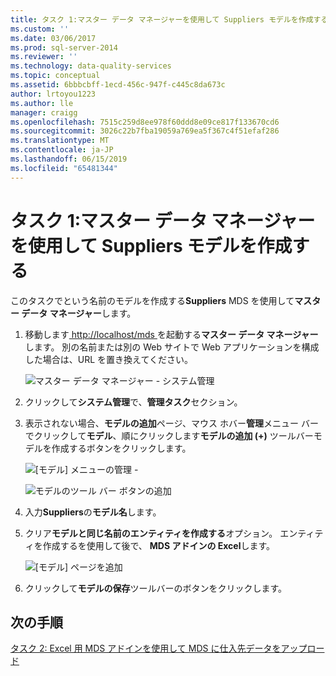 ```yaml
---
title: タスク 1:マスター データ マネージャーを使用して Suppliers モデルを作成する |Microsoft Docs
ms.custom: ''
ms.date: 03/06/2017
ms.prod: sql-server-2014
ms.reviewer: ''
ms.technology: data-quality-services
ms.topic: conceptual
ms.assetid: 6bbbcbff-1ecd-456c-947f-c445c8da673c
author: lrtoyou1223
ms.author: lle
manager: craigg
ms.openlocfilehash: 7515c259d8ee978f60ddd8e09ce817f133670cd6
ms.sourcegitcommit: 3026c22b7fba19059a769ea5f367c4f51efaf286
ms.translationtype: MT
ms.contentlocale: ja-JP
ms.lasthandoff: 06/15/2019
ms.locfileid: "65481344"
---
```

# <a name="task-1-creating-suppliers-model-using-master-data-manager"></a>タスク 1:マスター データ マネージャーを使用して Suppliers モデルを作成する
  このタスクでという名前のモデルを作成する**Suppliers** MDS を使用して**マスター データ マネージャー**します。  
  
1.  移動します[ http://localhost/mds ](http://localhost/mds)を起動する**マスター データ マネージャー**します。 別の名前または別の Web サイトで Web アプリケーションを構成した場合は、URL を置き換えてください。  
  
     ![マスター データ マネージャー - システム管理](../../2014/tutorials/media/et-creatingsuppliersmodelusingmdm-01.jpg "マスター データ マネージャー - システム管理")  
  
2.  クリックして**システム管理**で、**管理タスク**セクション。  
  
3.  表示されない場合、**モデルの追加**ページ、マウス ホバー**管理**メニュー バーでクリックして**モデル**、順にクリックします**モデルの追加 (+)** ツールバーモデルを作成するボタンをクリックします。  
  
     ![[モデル] メニューの管理 -](../../2014/tutorials/media/et-creatingsuppliersmodelusingmdm-02.jpg "管理 - [モデル] メニュー")  
  
     ![モデルのツール バー ボタンの追加](../../2014/tutorials/media/et-creatingsuppliersmodelusingmdm-03.jpg "モデル ツール バー ボタンの追加")  
  
4.  入力**Suppliers**の**モデル名**します。  
  
5.  クリア**モデルと同じ名前のエンティティを作成する**オプション。 エンティティを作成するを使用して後で、 **MDS アドインの Excel**します。  
  
     ![[モデル] ページを追加](../../2014/tutorials/media/et-creatingsuppliersmodelusingmdm-04.jpg "モデル ページの追加")  
  
6.  クリックして**モデルの保存**ツールバーのボタンをクリックします。  
  
## <a name="next-step"></a>次の手順  
 [タスク 2: Excel 用 MDS アドインを使用して MDS に仕入先データをアップロード](../../2014/tutorials/task-2-uploading-supplier-data-to-mds-using-mds-add-in-for-excel.md)  
  
  
